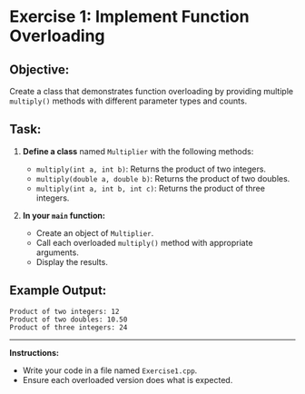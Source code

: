 # Exercise 1: Implement Function Overloading

## Objective:

Create a class that demonstrates function overloading by providing multiple `multiply()` methods with different parameter types and counts.

## Task:

1. **Define a class** named `Multiplier` with the following methods:
   - `multiply(int a, int b)`: Returns the product of two integers.
   - `multiply(double a, double b)`: Returns the product of two doubles.
   - `multiply(int a, int b, int c)`: Returns the product of three integers.

2. **In your `main` function:**
   - Create an object of `Multiplier`.
   - Call each overloaded `multiply()` method with appropriate arguments.
   - Display the results.

## Example Output:

```
Product of two integers: 12
Product of two doubles: 10.50
Product of three integers: 24
```

---

**Instructions:**

- Write your code in a file named `Exercise1.cpp`.
- Ensure each overloaded version does what is expected.
```
